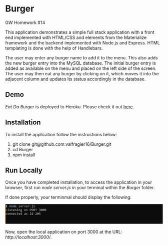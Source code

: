 # Burger
GW Homework #14 

This application demonstrates a simple full stack application with a front end implemented with HTML/CSS and elements from the Materialize framework and the backend implemented with Node.js and Express. HTML templating is done with the help of Handlebars.

The user may enter any burger name to add it to the menu. This also adds the new burger entry into the MySQL database. The initial burger entry is added as available on the menu and placed on the left side of the screen. The user may then eat any burger by clicking on it, which moves it into the adjacent column and updates its status accordingly in the database.



<h2>Demo</h2>
<i>Eat Da Burger</i> is deployed to Heroku. Please check it out <a href="https://monster-burger.herokuapp.com/">here</a>.

<h2>Installation</h2>
To install the application follow the instructions below:

<ol>
    <li>git clone git@github.com:valfragier16/Burger.git</li>
    <li>cd Burger</li>
    <li>npm install</li>
</ol>

<h2>Run Locally</h2>
Once you have completed installation, to access the application in your browser, first run <i>node server.js</i> in your terminal within the <i>Burger</i> folder.

If done properly, your terminmal should display the following:

<img src="public/assets/img/terminal.PNG">

Now, open the local application on port 3000 at the URL: <i>http://localhost:3000/</i>.
